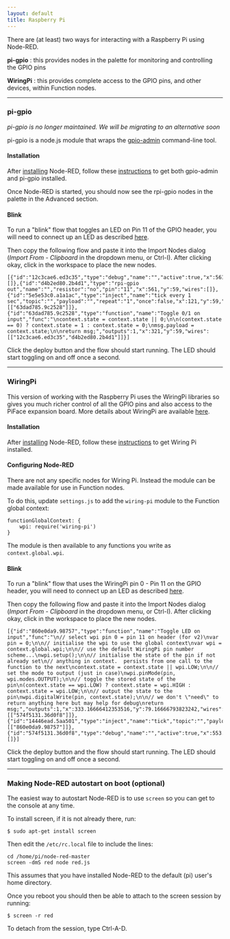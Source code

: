 ```yaml
---
layout: default
title: Raspberry Pi
---
```


There are (at least) two ways for interacting with a Raspberry Pi using Node-RED.

**pi-gpio**
: this provides nodes in the palette for monitoring and controlling the GPIO
  pins

**WiringPi**
: this provides complete access to the GPIO pins, and other devices, within
  Function nodes.

***
  
### pi-gpio

*pi-gpio is no longer maintained. We will be migrating to an alternative soon*

pi-gpio is a node.js module that wraps the [gpio-admin](https://github.com/quick2wire/quick2wire-gpio-admin)
command-line tool.

#### Installation

After [installing](../getting-started/installation.html) Node-RED, follow these 
[instructions](https://github.com/rakeshpai/pi-gpio#installation) to get both
gpio-admin and pi-gpio installed.

Once Node-RED is started, you should now see the rpi-gpio nodes in the palette
in the Advanced section.

#### Blink

To run a "blink" flow that toggles an LED on Pin 11 of the GPIO header, you will
need to connect up an LED as described [here](https://projects.drogon.net/raspberry-pi/gpio-examples/tux-crossing/gpio-examples-1-a-single-led/).

Then copy the following flow and paste it into the Import Nodes dialog
(*Import From - Clipboard* in the dropdown menu, or Ctrl-I). After clicking
okay, click in the workspace to place the new nodes.

    [{"id":"12c3cae6.ed3c35","type":"debug","name":"","active":true,"x":561,"y":119,"wires":[]},{"id":"d4b2ed80.2b4d1","type":"rpi-gpio out","name":"","resistor":"no","pin":"11","x":561,"y":59,"wires":[]},{"id":"5e5e53c0.a1a1ac","type":"inject","name":"tick every 1 sec","topic":"","payload":"","repeat":"1","once":false,"x":121,"y":59,"wires":[["63dad785.9c2528"]]},{"id":"63dad785.9c2528","type":"function","name":"Toggle 0/1 on input","func":"\ncontext.state = context.state || 0;\n\n(context.state == 0) ? context.state = 1 : context.state = 0;\nmsg.payload = context.state;\n\nreturn msg;","outputs":1,"x":321,"y":59,"wires":[["12c3cae6.ed3c35","d4b2ed80.2b4d1"]]}]

Click the deploy button and the flow should start running. The LED should start
toggling on and off once a second.

***

### WiringPi

This version of working with the Raspberry Pi uses the WiringPi libraries so
gives you much richer control of all the GPIO pins and also access to the PiFace
expansion board. More details about WiringPi are available [here](http://wiringpi.com/).

#### Installation

After [installing](../getting-started/installation.html) Node-RED, follow these 
[instructions](http://wiringpi.com/download-and-install/) to get Wiring Pi 
installed.

#### Configuring Node-RED

There are not any specific nodes for Wiring Pi. Instead the module can be made
available for use in Function nodes.

To do this, update `settings.js` to add the `wiring-pi` module to the Function
global context:

    functionGlobalContext: { 
        wpi: require('wiring-pi')
    }

The module is then available to any functions you write as `context.global.wpi`.

#### Blink

To run a "blink" flow that uses the WiringPi pin 0 - Pin 11 on the GPIO header,
you will need to connect up an LED as described [here](https://projects.drogon.net/raspberry-pi/gpio-examples/tux-crossing/gpio-examples-1-a-single-led/).

Then copy the following flow and paste it into the Import Nodes dialog
(*Import From - Clipboard* in the dropdown menu, or Ctrl-I). After clicking
okay, click in the workspace to place the new nodes.

    [{"id":"860e0da9.98757","type":"function","name":"Toggle LED on input","func":"\n// select wpi pin 0 = pin 11 on header (for v2)\nvar pin = 0;\n\n// initialise the wpi to use the global context\nvar wpi = context.global.wpi;\n\n// use the default WiringPi pin number scheme...\nwpi.setup();\n\n// initialise the state of the pin if not already set\n// anything in context.  persists from one call to the function to the next\ncontext.state = context.state || wpi.LOW;\n\n// set the mode to output (just in case)\nwpi.pinMode(pin, wpi.modes.OUTPUT);\n\n// toggle the stored state of the pin\n(context.state == wpi.LOW) ? context.state = wpi.HIGH : context.state = wpi.LOW;\n\n// output the state to the pin\nwpi.digitalWrite(pin, context.state);\n\n// we don't \"need\" to return anything here but may help for debug\nreturn msg;","outputs":1,"x":333.16666412353516,"y":79.16666793823242,"wires":[["574f5131.36d0f8"]]},{"id":"14446ead.5aa501","type":"inject","name":"tick","topic":"","payload":"","repeat":"1","once":false,"x":113.16666412353516,"y":59.16666793823242,"wires":[["860e0da9.98757"]]},{"id":"574f5131.36d0f8","type":"debug","name":"","active":true,"x":553.1666641235352,"y":99.16666793823242,"wires":[]}]

Click the deploy button and the flow should start running. The LED should start
toggling on and off once a second.

***

### Making Node-RED autostart on boot (optional)

The easiest way to autostart Node-RED is to use `screen` so you can get to the
console at any time.

To install screen, if it is not already there, run:

    $ sudo apt-get install screen

Then edit the `/etc/rc.local` file to include the lines:

    cd /home/pi/node-red-master
    screen -dmS red node red.js

This assumes that you have installed Node-RED to the default (pi) user's home
directory.

Once you reboot you should then be able to attach to the screen session by
running:

    $ screen -r red
    
To detach from the session, type Ctrl-A-D.


